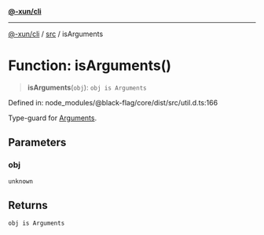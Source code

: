 [**@-xun/cli**](../../README.md)

***

[@-xun/cli](../../README.md) / [src](../README.md) / isArguments

# Function: isArguments()

> **isArguments**(`obj`): `obj is Arguments`

Defined in: node\_modules/@black-flag/core/dist/src/util.d.ts:166

Type-guard for [Arguments](../type-aliases/Arguments.md).

## Parameters

### obj

`unknown`

## Returns

`obj is Arguments`
